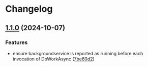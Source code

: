 # Changelog

## [1.1.0](https://github.com/atc-net/atc-hosting/compare/v1.0.53...v1.1.0) (2024-10-07)


### Features

* ensure backgroundservice is reported as running before each invocation of DoWorkAsync ([7be60d2](https://github.com/atc-net/atc-hosting/commit/7be60d29d9b4dc1731a8e6924043b4f460d401d9))
